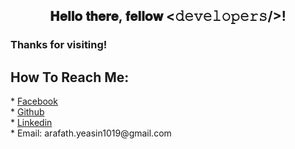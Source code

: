 <div align="center">
<h2> 𝐇𝐞𝐥𝐥𝐨 𝐭𝐡𝐞𝐫𝐞, 𝐟𝐞𝐥𝐥𝐨𝐰 <𝚍𝚎𝚟𝚎𝚕𝚘𝚙𝚎𝚛𝚜/>!</h2>
</div>
<h3>Thanks for visiting!</h3>
<h2>How To Reach Me:</h2>
	* <a href="https://www.facebook.com/arafath.yeasin1019/">Facebook</a><br /> 
	* <a href="https://github.com/Arafath1019">Github</a><br />
	* <a href="https://www.linkedin.com/in/arafath1019/">Linkedin</a><br />
	* Email: arafath.yeasin1019@gmail.com<br />
<br />
